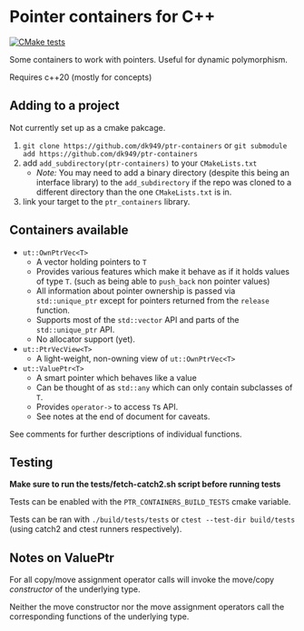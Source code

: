 # Pointer containers for C++

[![CMake tests](https://github.com/dk949/ptr-containers/actions/workflows/cmake-single-platform.yml/badge.svg?branch=trunk)](https://github.com/dk949/ptr-containers/actions/workflows/cmake-single-platform.yml)

Some containers to work with pointers. Useful for dynamic polymorphism.

Requires c++20 (mostly for concepts)

## Adding to a project

Not currently set up as a cmake pakcage.

1. `git clone https://github.com/dk949/ptr-containers` or `git submodule add https://github.com/dk949/ptr-containers`
2. add `add_subdirectory(ptr-containers)` to your `CMakeLists.txt`
    * _Note:_ You may need to add a binary directory (despite this being an
      interface library) to the `add_subdirectory` if the repo was cloned to a
      different directory than the one `CMakeLists.txt` is in.
3. link your target to the `ptr_containers` library.

## Containers available

* `ut::OwnPtrVec<T>`
    * A vector holding pointers to `T`
    * Provides various features which make it behave as if it holds values of
      type `T`. (such as being able to `push_back` non pointer values)
    * All information about pointer ownership is passed via `std::unique_ptr`
      except for pointers returned from the `release` function.
    * Supports most of the `std::vector` API and parts of the `std::unique_ptr` API.
    * No allocator support (yet).
* `ut::PtrVecView<T>`
    * A light-weight, non-owning view of `ut::OwnPtrVec<T>`
* `ut::ValuePtr<T>`
    * A smart pointer which behaves like a value
    * Can be thought of as `std::any` which can only contain subclasses of `T`.
    * Provides `operator->` to access `T`s API.
    * See notes at the end of document for caveats.

See comments for further descriptions of individual functions.



## Testing

**Make sure to run the tests/fetch-catch2.sh script before running tests**

Tests can be enabled with the `PTR_CONTAINERS_BUILD_TESTS` cmake variable.

Tests can be ran with `./build/tests/tests` or `ctest --test-dir build/tests`
(using catch2 and ctest runners respectively).


##  Notes on ValuePtr

For all copy/move assignment operator calls will invoke the move/copy
*constructor* of the underlying type.

Neither the move constructor nor the move assignment operators call the
corresponding functions of the underlying type.
